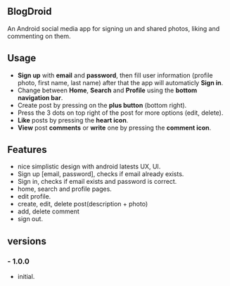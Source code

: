 ## BlogDroid
An Android social media app for signing un and shared photos, liking and commenting on them.

## Usage
- **Sign up** with **email** and **password**, then fill user information (profile photo, first name, last name) after that the app will automaticly **Sign in**.
- Change between **Home**, **Search** and **Profile** using the **bottom navigation bar**.
- Create post by pressing on the **plus button** (bottom right).
- Press the 3 dots on top right of the post for more options (edit, delete).
- **Like** posts by pressing the **heart icon**.
- **View** post **comments** or **write** one by pressing the **comment icon**.

## Features
- nice simplistic design with android latests UX, UI.
- Sign up [email, password], checks if email already exists.
- Sign in, checks if email exists and password is correct.
- home, search and profile pages.
- edit profile.
- create, edit, delete post(description + photo)
- add, delete comment
- sign out.

## versions
   ### - 1.0.0
   - initial. 
